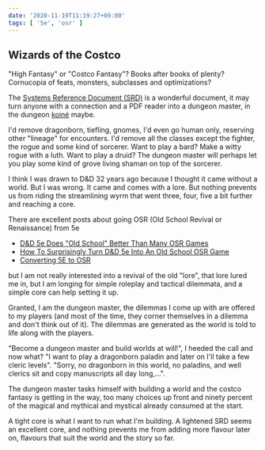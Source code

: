 ```yaml
---
date: '2020-11-19T11:19:27+09:00'
tags: [ '5e', 'osr' ]
---
```


## Wizards of the Costco

"High Fantasy" or "Costco Fantasy"? Books after books of plenty? Cornucopia of feats, monsters, subclasses and optimizations?

The [Systems Reference Document (SRD)](https://dnd.wizards.com/articles/features/systems-reference-document-srd) is a wonderful document, it may turn anyone with a connection and a PDF reader into a dungeon master, in the dungeon [koiné](https://en.wikipedia.org/wiki/Koin%C3%A9_language) maybe.

I'd remove dragonborn, tiefling, gnomes, I'd even go human only, reserving other "lineage" for encounters. I'd remove all the classes except the fighter, the rogue and some kind of sorcerer. Want to play a bard? Make a witty rogue with a luth. Want to play a druid? The dungeon master will perhaps let you play some kind of grove living shaman on top of the sorcerer.

I think I was drawn to D&D 32 years ago because I thought it came without a world. But I was wrong. It came and comes with a lore. But nothing prevents us from riding the streamlining wyrm that went three, four, five a bit further and reaching a core.

There are excellent posts about going OSR (Old School Revival or Renaissance) from 5e

* [D&D 5e Does "Old School" Better Than Many OSR Games](http://ragingowlbear.blogspot.com/2015/04/dnd-5e-does-old-school-better-than-many.html)
* [How To Surprisingly Turn D&D 5e Into An Old School OSR Game](http://yumdm.com/how-to-surprisingly-turn-dnd-5e-into-an-old-school-osr-game/)
* [Converting 5E to OSR](https://coinsandscrolls.blogspot.com/2018/08/converting-5e-to-osr.html)

but I am not really interested into a revival of the old "lore", that lore lured me in, but I am longing for simple roleplay and tactical dilemmata, and a simple core can help setting it up.

Granted, I am the dungeon master, the dilemmas I come up with are offered to my players (and most of the time, they corner themselves in a dilemma and don't think out of it). The dilemmas are generated as the world is told to life along with the players.

"Become a dungeon master and build worlds at will!", I heeded the call and now what? "I want to play a dragonborn paladin and later on I'll take a few cleric levels". "Sorry, no dragonborn in this world, no paladins, and well clerics sit and copy manuscripts all day long,...".

The dungeon master tasks himself with building a world and the costco fantasy is getting in the way, too many choices up front and ninety percent of the magical and mythical and mystical already consumed at the start.

A tight core is what I want to run what I'm building. A lightened SRD seems an excellent core, and nothing prevents me from adding more flavour later on, flavours that suit the world and the story so far.

